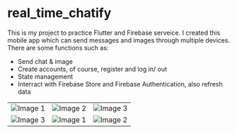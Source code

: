 # real_time_chatify
This is my project to practice Flutter and Firebase serveice. I created this mobile app which can send messages and images through multiple devices. There are some functions such as:
  - Send chat & image
  - Create accounts, of course, register and log in/ out
  - State management
  - Interract with Firebase Store and Firebase Authentication, also refresh data

<table>
  <tr>
    <td>
      <img src="https://github.com/LHSang6403/real-time-chatify/assets/88763282/ab69f6b1-0b49-45a6-94f2-e8fa789805dc" alt="Image 1">
    </td>
    <td>
      <img src="https://github.com/LHSang6403/real-time-chatify/assets/88763282/d3477e5e-343a-47fd-b673-010ddf015817" alt="Image 2">
    </td>
    <td>
      <img src="https://github.com/LHSang6403/real-time-chatify/assets/88763282/b45697b1-0d03-48cf-88e9-8686346cd3e4" alt="Image 3">
    </td>
  </tr>
  <tr>
    <td>
      <img src="https://github.com/LHSang6403/real-time-chatify/assets/88763282/ce33e7c0-8d7b-490b-a164-7b7ccb37398b" alt="Image 3">
    </td>
    <td>
      <img src="https://github.com/LHSang6403/real-time-chatify/assets/88763282/3172f252-d962-49cc-bd1d-f1f16c2b820f" alt="Image 1">
    </td>
    <td>
      <img src="https://github.com/LHSang6403/real-time-chatify/assets/88763282/ceed52a3-a42f-4eee-97f6-86af05b9ffb3" alt="Image 2">
    </td>
  </tr>
</table>
